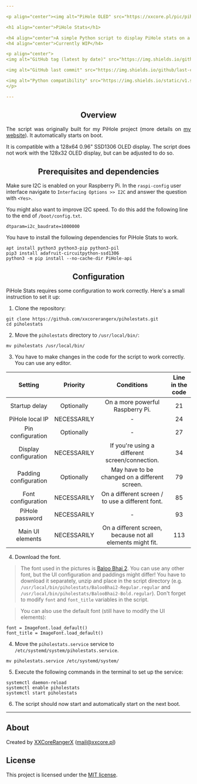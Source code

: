 ```yaml
---

<p align="center"><img alt="PiHole OLED" src="https://xxcore.pl/pic/pihole_v2_06.jpg"></p>

<h1 align="center">PiHole Stats</h1>

<h4 align="center">A simple Python script to display PiHole stats on a SSD1306 OLED display.</h4>
<h4 align="center">Currently WIP</h4>

<p align="center">
<img alt="GitHub tag (latest by date)" src="https://img.shields.io/github/v/tag/XXCoreRangerX/piholestats?logo=github&style=flat-square">

<img alt="GitHub last commit" src="https://img.shields.io/github/last-commit/xxcorerangerx/piholestats?logo=github&style=flat-square">

<img alt="Python compatibility" src="https://img.shields.io/static/v1.svg?label=Compatibility&message=Python%203&logo=python&logoColor=white&color=green&style=flat-square">
</p>

---
```


<h2 align="center">Overview</h2>
<p align="justify">
  The script was originally built for my PiHole project (more details on <a href="https://xxcore.pl">my website</a>). It automatically starts on boot.

  It is compatible with a 128x64 0.96" SSD1306 OLED display. The script does not work with the 128x32 OLED display, but can be adjusted to do so.
</p>

<h2 align="center">Prerequisites and dependencies</h2>

Make sure I2C is enabled on your Raspberry Pi. In the `raspi-config` user interface navigate to `Interfacing Options >> I2C` and answer the question with `<Yes>`.

You might also want to improve I2C speed. To do this add the following line to the end of `/boot/config.txt`.
```
dtparam=i2c_baudrate=1000000
```

You have to install the following dependencies for PiHole Stats to work.
```console
apt install python3 python3-pip python3-pil
pip3 install adafruit-circuitpython-ssd1306
python3 -m pip install --no-cache-dir PiHole-api
```

<h2 align="center">Configuration</h2>

PiHole Stats requires some configuration to work correctly. Here's a small instruction to set it up:

1. Clone the repository:
```console
git clone https://github.com/xxcorerangerx/piholestats.git
cd piholestats
```
2. Move the `piholestats` directory to `/usr/local/bin/`:
```console
mv piholestats /usr/local/bin/
```
3. You have to make changes in the code for the script to work correctly. You can use any editor.

| Setting               | Priority    | Conditions                                                 | Line in the code |
| :-------------------: | :---------: | :--------------------------------------------------------: | :--------------: |
| Startup delay         | Optionally  | On a more powerful Raspberry Pi.                           | 21               |
| PiHole local IP       | NECESSARILY | -                                                          | 24               |
| Pin configuration     | Optionally  | -                                                          | 27               |
| Display configuration | NECESSARILY | If you're using a different screen/connection.             | 34               |
| Padding configuration | Optionally  | May have to be changed on a different screen.              | 79               |
| Font configuration    | NECESSARILY | On a different screen / to use a different font.           | 85               |
| PiHole password       | NECESSARILY | -                                                          | 93               |
| Main UI elements      | NECESSARILY | On a different screen, because not all elements might fit. | 113              |

4. Download the font.

>The font used in the pictures is [Baloo Bhai 2](https://fonts.google.com/specimen/Baloo+Bhai+2). You can use any other font, but the UI configuration and paddings might differ! You have to download it separately, unzip and place in the script directory (e.g. `/usr/local/bin/piholestats/BalooBhai2-Regular.regular` and `/usr/local/bin/piholestats/BalooBhai2-Bold.regular`). Don't forget to modify `font` and `font_title` variables in the script.

>You can also use the default font (still have to modify the UI elements):
```
font = ImageFont.load_default()
font_title = ImageFont.load_default()
```

4. Move the `piholestats.service` service to `/etc/systemd/system/piholestats.service`.
```console
mv piholestats.service /etc/systemd/system/
```
5. Execute the following commands in the terminal to set up the service:
```console
systemctl daemon-reload
systemctl enable piholestats
systemctl start piholestats
```
6. The script should now start and automatically start on the next boot.

---

## About
Created by [XXCoreRangerX](https://github.com/XXCoreRangerX) (mail@xxcore.pl)

## License
This project is licensed under the [MIT license](https://github.com/xxcorerangerx/piholestats/blob/master/LICENSE).
